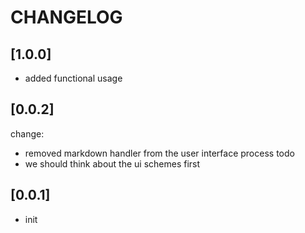 # CHANGELOG

## [1.0.0]
- added functional usage

## [0.0.2]
change:
- removed markdown handler from the user interface process
  todo
- we should think about the ui schemes first

## [0.0.1]
* init
